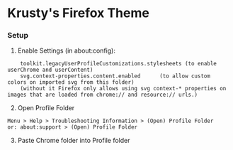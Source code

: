 # Krusty's Firefox Theme

### Setup
1. Enable Settings (in about:config):
```
    toolkit.legacyUserProfileCustomizations.stylesheets	(to enable userChrome and userContent)
    svg.context-properties.content.enabled 		(to allow custom colors on imported svg from this folder)
	(without it Firefox only allows using svg context-* properties on images that are loaded from chrome:// and resource:// urls.)
```
2. Open Profile Folder
```
Menu > Help > Troubleshooting Information > (Open) Profile Folder
or: about:support > (Open) Profile Folder
```
3. Paste Chrome folder into Profile folder